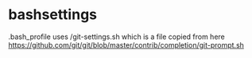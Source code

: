 # bashsettings

.bash_profile uses  /git-settings.sh which is a file copied from here https://github.com/git/git/blob/master/contrib/completion/git-prompt.sh
